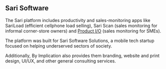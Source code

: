 
## Sari Software

The Sari platform includes productivity and sales-monitoring apps like SariLoad (efficient cellphone load selling), Sari Scan (sales monitoring for informal corner-store owners) and [Product I/O](http://productio.ph) (sales monitoring for SMEs).

The platform was built for Sari Software Solutions, a mobile tech startup focused on helping underserved sectors of society.

Additionally, By Implication also provides them branding, website and print design, UI/UX, and other general consulting services.
